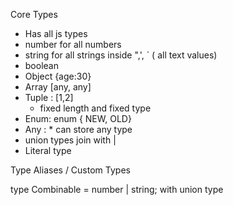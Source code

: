 Core Types

- Has all js types
- number for all numbers
- string for all strings inside ",', ` ( all text values)
- boolean
- Object {age:30}
- Array [any, any]
- Tuple : [1,2]
  - fixed length and fixed type
- Enum: enum { NEW, OLD}
- Any : \* can store any type
- union types join with |
- Literal type

Type Aliases / Custom Types

type Combinable = number | string;
with union type

